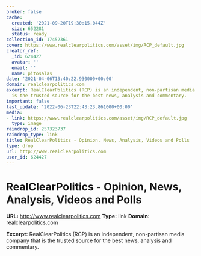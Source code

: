 ```yaml
---
broken: false
cache:
  created: '2021-09-20T19:30:15.044Z'
  size: 652281
  status: ready
collection_id: 17452361
cover: https://www.realclearpolitics.com/asset/img/RCP_default.jpg
creator_ref:
  _id: 624427
  avatar: ''
  email: ''
  name: pitosalas
date: '2021-04-06T13:40:22.930000+00:00'
domain: realclearpolitics.com
excerpt: RealClearPolitics (RCP) is an independent, non-partisan media company that
  is the trusted source for the best news, analysis and commentary.
important: false
last_update: '2022-06-23T22:43:23.861000+00:00'
media:
- link: https://www.realclearpolitics.com/asset/img/RCP_default.jpg
  type: image
raindrop_id: 257323737
raindrop_type: link
title: RealClearPolitics - Opinion, News, Analysis, Videos and Polls
type: drop
url: http://www.realclearpolitics.com
user_id: 624427
---
```


# RealClearPolitics - Opinion, News, Analysis, Videos and Polls

**URL:** http://www.realclearpolitics.com
**Type:** link
**Domain:** realclearpolitics.com

**Excerpt:** RealClearPolitics (RCP) is an independent, non-partisan media company that is the trusted source for the best news, analysis and commentary.

